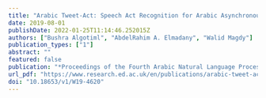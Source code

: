 ```yaml
---
title: "Arabic Tweet-Act: Speech Act Recognition for Arabic Asynchronous Conversations"
date: 2019-08-01
publishDate: 2022-01-25T11:14:46.252015Z
authors: ["Bushra Algotiml", "AbdelRahim A. Elmadany", "Walid Magdy"]
publication_types: ["1"]
abstract: ""
featured: false
publication: "*Proceedings of the Fourth Arabic Natural Language Processing Workshop*"
url_pdf: "https://www.research.ed.ac.uk/en/publications/arabic-tweet-act-speech-act-recognition-for-arabic-asynchronous-c"
doi: "10.18653/v1/W19-4620"
---
```


